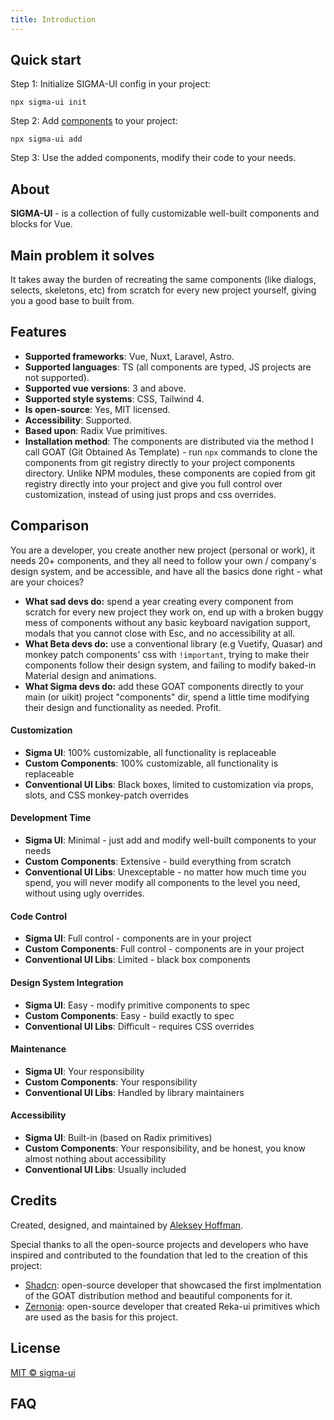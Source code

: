 ```yaml
---
title: Introduction
---
```


## Quick start

Step 1: Initialize SIGMA-UI config in your project:

```
npx sigma-ui init
```

Step 2: Add <a href="/components/accordion.html">components</a> to your project:

```
npx sigma-ui add
```

Step 3: Use the added components, modify their code to your needs.

## About

**SIGMA-UI** - is a collection of fully customizable well-built components and blocks for Vue.

## Main problem it solves

It takes away the burden of recreating the same components (like dialogs, selects, skeletons, etc) from scratch for every new project yourself, giving you a good base to built from.

## Features

- **Supported frameworks**: Vue, Nuxt, Laravel, Astro.
- **Supported languages**: TS (all components are typed, JS projects are not supported).
- **Supported vue versions**: 3 and above.
- **Supported style systems**: CSS, Tailwind 4.
- **Is open-source**: Yes, MIT licensed.
- **Accessibility**: Supported.
- **Based upon**: Radix Vue primitives.
- **Installation method**: The components are distributed via the method I call GOAT (Git Obtained As Template) - run `npx` commands to clone the components from git registry directly to your project components directory. Unlike NPM modules, these components are copied from git registry directly into your project and give you full control over customization, instead of using just props and css overrides.

## Comparison

You are a developer, you create another new project (personal or work), it needs 20+ components, and they all need to follow your own / company's design system, and be accessible, and have all the basics done right - what are your choices?

- **What sad devs do:** spend a year creating every component from scratch for every new project they work on, end up with a broken buggy mess of components without any basic keyboard navigation support, modals that you cannot close with Esc, and no accessibility at all.
- **What Beta devs do:** use a conventional library (e.g Vuetify, Quasar) and monkey patch components' css with `!important`, trying to make their components follow their design system, and failing to modify baked-in Material design and animations.
- **What Sigma devs do:** add these GOAT components directly to your main (or uikit) project "components" dir, spend a little time modifying their design and functionality as needed. Profit.

#### Customization
- **Sigma UI**: 100% customizable, all functionality is replaceable
- **Custom Components**: 100% customizable, all functionality is replaceable
- **Conventional UI Libs**: Black boxes, limited to customization via props, slots, and CSS monkey-patch overrides

#### Development Time
- **Sigma UI**: Minimal - just add and modify well-built components to your needs
- **Custom Components**: Extensive - build everything from scratch
- **Conventional UI Libs**: Unexceptable - no matter how much time you spend, you will never modify all components to the level you need, without using ugly overrides.

#### Code Control
- **Sigma UI**: Full control - components are in your project
- **Custom Components**: Full control - components are in your project
- **Conventional UI Libs**: Limited - black box components

#### Design System Integration
- **Sigma UI**: Easy - modify primitive components to spec
- **Custom Components**: Easy - build exactly to spec
- **Conventional UI Libs**: Difficult - requires CSS overrides

#### Maintenance
- **Sigma UI**: Your responsibility
- **Custom Components**: Your responsibility
- **Conventional UI Libs**: Handled by library maintainers

#### Accessibility
- **Sigma UI**: Built-in (based on Radix primitives)
- **Custom Components**: Your responsibility, and be honest, you know almost nothing about accessibility
- **Conventional UI Libs**: Usually included

## Credits

Created, designed, and maintained by [Aleksey Hoffman](https://github.com/aleksey-hoffman).

Special thanks to all the open-source projects and developers who have inspired and contributed to the foundation that led to the creation of this project: 
 
- [Shadcn](https://github.com/shadcn): open-source developer that showcased the first implmentation of the GOAT distribution method and beautiful components for it. 
- [Zernonia](https://github.com/zernonia): open-source developer that created Reka-ui primitives which are used as the basis for this project.

## License

[MIT © sigma-ui](https://github.com/sigma-hub/sigma-ui/blob/main/LICENSE)

## FAQ

<Faq />
